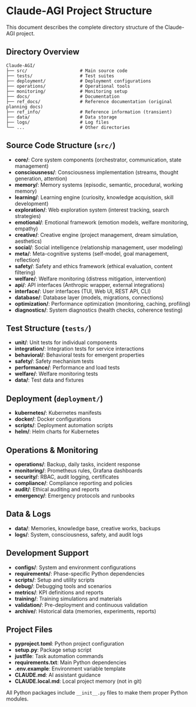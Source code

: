 # Claude-AGI Project Structure

This document describes the complete directory structure of the Claude-AGI project.

## Directory Overview

```
Claude-AGI/
├── src/                    # Main source code
├── tests/                  # Test suites
├── deployment/             # Deployment configurations
├── operations/             # Operational tools
├── monitoring/             # Monitoring setup
├── docs/                   # Documentation
├── ref_docs/               # Reference documentation (original planning docs)
├── ref_info/               # Reference information (transient)
├── data/                   # Data storage
├── logs/                   # Log files
└── ...                     # Other directories
```

## Source Code Structure (`src/`)

- **core/**: Core system components (orchestrator, communication, state management)
- **consciousness/**: Consciousness implementation (streams, thought generation, attention)
- **memory/**: Memory systems (episodic, semantic, procedural, working memory)
- **learning/**: Learning engine (curiosity, knowledge acquisition, skill development)
- **exploration/**: Web exploration system (interest tracking, search strategies)
- **emotional/**: Emotional framework (emotion models, welfare monitoring, empathy)
- **creative/**: Creative engine (project management, dream simulation, aesthetics)
- **social/**: Social intelligence (relationship management, user modeling)
- **meta/**: Meta-cognitive systems (self-model, goal management, reflection)
- **safety/**: Safety and ethics framework (ethical evaluation, content filtering)
- **welfare/**: Welfare monitoring (distress mitigation, intervention)
- **api/**: API interfaces (Anthropic wrapper, external integrations)
- **interface/**: User interfaces (TUI, Web UI, REST API, CLI)
- **database/**: Database layer (models, migrations, connections)
- **optimization/**: Performance optimization (monitoring, caching, profiling)
- **diagnostics/**: System diagnostics (health checks, coherence testing)

## Test Structure (`tests/`)

- **unit/**: Unit tests for individual components
- **integration/**: Integration tests for service interactions
- **behavioral/**: Behavioral tests for emergent properties
- **safety/**: Safety mechanism tests
- **performance/**: Performance and load tests
- **welfare/**: Welfare monitoring tests
- **data/**: Test data and fixtures

## Deployment (`deployment/`)

- **kubernetes/**: Kubernetes manifests
- **docker/**: Docker configurations
- **scripts/**: Deployment automation scripts
- **helm/**: Helm charts for Kubernetes

## Operations & Monitoring

- **operations/**: Backup, daily tasks, incident response
- **monitoring/**: Prometheus rules, Grafana dashboards
- **security/**: RBAC, audit logging, certificates
- **compliance/**: Compliance reporting and policies
- **audit/**: Ethical auditing and reports
- **emergency/**: Emergency protocols and runbooks

## Data & Logs

- **data/**: Memories, knowledge base, creative works, backups
- **logs/**: System, consciousness, safety, and audit logs

## Development Support

- **configs/**: System and environment configurations
- **requirements/**: Phase-specific Python dependencies
- **scripts/**: Setup and utility scripts
- **debug/**: Debugging tools and scenarios
- **metrics/**: KPI definitions and reports
- **training/**: Training simulations and materials
- **validation/**: Pre-deployment and continuous validation
- **archive/**: Historical data (memories, experiments, reports)

## Project Files

- **pyproject.toml**: Python project configuration
- **setup.py**: Package setup script
- **justfile**: Task automation commands
- **requirements.txt**: Main Python dependencies
- **.env.example**: Environment variable template
- **CLAUDE.md**: AI assistant guidance
- **CLAUDE.local.md**: Local project memory (not in git)

All Python packages include `__init__.py` files to make them proper Python modules.